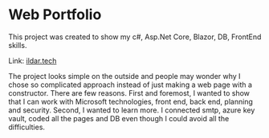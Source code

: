 Web Portfolio
===================================
This project was created to show my c#, Asp.Net Core, Blazor, DB, FrontEnd skills. 

Link: [ildar.tech](https://ildar.tech)

The project looks simple on the outside and people may wonder why I chose so complicated approach instead of just making a web page with a constructor. There are few reasons. First and foremost, I wanted to show that I can work with Microsoft technologies, front end, back end, planning and security. Second, I wanted to learn more. I connected smtp, azure key vault, coded all the pages and DB even though I could avoid all the difficulties.